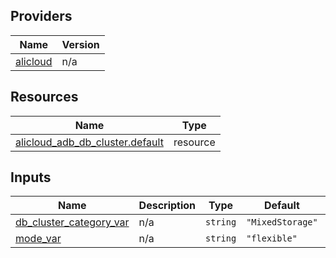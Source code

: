 <!-- BEGIN_TF_DOCS -->
## Providers

| Name | Version |
|------|---------|
| <a name="provider_alicloud"></a> [alicloud](#provider\_alicloud) | n/a |

## Resources

| Name | Type |
|------|------|
| [alicloud_adb_db_cluster.default](https://registry.terraform.io/providers/hashicorp/alicloud/latest/docs/resources/adb_db_cluster) | resource |

## Inputs

| Name | Description | Type | Default | Required |
|------|-------------|------|---------|:--------:|
| <a name="input_db_cluster_category_var"></a> [db\_cluster\_category\_var](#input\_db\_cluster\_category\_var) | n/a | `string` | `"MixedStorage"` | no |
| <a name="input_mode_var"></a> [mode\_var](#input\_mode\_var) | n/a | `string` | `"flexible"` | no |
<!-- END_TF_DOCS -->    